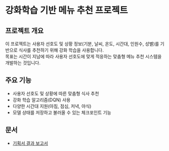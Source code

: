 # 강화학습 기반 메뉴 추천 프로젝트

## 프로젝트 개요
이 프로젝트는 사용자 선호도 및 상황 정보(기분, 날씨, 온도, 시간대, 인원수, 성별)를 기반으로 식사를 추천하기 위해 강화 학습을 사용합니다.<br> 목표는 시간이 지남에 따라 사용자 선호도에 맞게 적응하는 맞춤형 메뉴 추천 시스템을 개발하는 것입니다.

## 주요 기능
- 사용자 선호도 및 상황에 따른 맞춤형 식사 추천
- 강화 학습 알고리즘(DQN) 사용
- 다양한 시간대 지원(아침, 점심, 저녁, 야식)
- 모델 상태를 저장하고 불러올 수 있는 체크포인트 기능

## 문서
- [ 기획서 결과 보고서](https://github.com/myNameIsYoonSungJang/menu-recommendation-rl/tree/main/proposal)
